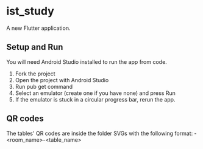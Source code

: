 # ist_study

A new Flutter application.

####
## Setup and Run
You will need Android Studio installed to run the app from code.
1. Fork the project 
2. Open the project with Android Studio
3. Run pub get command
4. Select an emulator (create one if you have none) and press Run
5. If the emulator is stuck in a circular progress bar, rerun the app.

## QR codes
The tables' QR codes are inside the folder SVGs with the following format: <building>-<room_name>-<table_name>